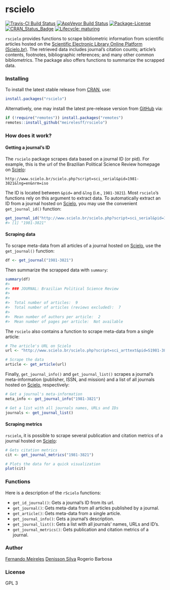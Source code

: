 
# rscielo

[![Travis-CI Build
Status](https://travis-ci.org/meirelesff/rScielo.svg?branch=master)](https://travis-ci.org/meirelesff/rScielo)
[![AppVeyor Build
Status](https://ci.appveyor.com/api/projects/status/github/meirelesff/rScielo?branch=master&svg=true)](https://ci.appveyor.com/project/meirelesff/rScielo)
[![Package-License](https://img.shields.io/badge/license-GPL%20%28%3E=%202%29-brightgreen.svg?style=flat)](http://www.gnu.org/licenses/gpl-2.0.html)
[![CRAN\_Status\_Badge](http://www.r-pkg.org/badges/version/rscielo)](https://cran.r-project.org/package=rscielo)
[![Lifecycle:
maturing](https://img.shields.io/badge/lifecycle-maturing-blue.svg)](https://www.tidyverse.org/lifecycle/#maturing)

`rscielo` provides functions to scrape bibliometric information from
scientific articles hosted on the [Scientific Electronic Library Online
Platform (Scielo.br)](http://www.scielo.br/). The retrieved data
includes journal’s citation counts; article’s contents, footnotes,
bibliographic references; and many other common bibliometrics. The
package also offers functions to summarize the scrapped data.

### Installing

To install the latest stable release from
[CRAN](http://cran.r-project.org/), use:

``` r
install.packages("rscielo")
```

Alternatively, one may install the latest pre-release version from
[GitHub](https://github.com/) via:

``` r
if (!require("remotes")) install.packages("remotes")
remotes::install_github("meirelesff/rscielo")
```

### How does it work?

#### Getting a journal’s ID

The `rscielo` package scrapes data based on a journal ID (or pid). For
example, this is the url of the Brazilian Political Science Review
homepage on
    [Scielo](http://www.scielo.br/):

    http://www.scielo.br/scielo.php?script=sci_serial&pid=1981-3821&lng=en&nrm=iso

The ID is located between `&pid=` and `&lng` (i.e., `1981-3821`). Most
`rscielo`’s functions rely on this argument to extract data. To
automatically extract an ID from a journal hosted on
[Scielo](http://www.scielo.br/), you may use the convenient
`get_journal_id()`
function:

``` r
get_journal_id("http://www.scielo.br/scielo.php?script=sci_serial&pid=1981-3821&lng=en&nrm=iso")
#> [1] "1981-3821"
```

#### Scraping data

To scrape meta-data from all articles of a journal hosted on
[Scielo](http://www.scielo.br/), use the `get_journal()` function:

``` r
df <- get_journal("1981-3821")
```

Then summarize the scrapped data with `summary`:

``` r
summary(df)
#> 
#> ### JOURNAL: Brazilian Political Science Review
#> 
#> 
#>  Total number of articles:  9 
#>  Total number of articles (reviews excluded):  7
#> 
#>  Mean number of authors per article:  2 
#>  Mean number of pages per article:  Not available
```

The `rscielo` also contains a function to scrape meta-data from a single
article:

``` r
# The article's URL on Scielo
url <- "http://www.scielo.br/scielo.php?script=sci_arttext&pid=S1981-38212016000200201&lng=en&nrm=iso&tlng=en"

# Scrape the data
article <- get_article(url)
```

Finally, `get_journal_info()` and `get_journal_list()` scrapes a
journal’s meta-information (publisher, ISSN, and mission) and a list
of all journals hosted on [Scielo](http://www.scielo.br/), respectively:

``` r
# Get a journal's meta-information
meta_info <- get_journal_info("1981-3821")

# Get a list with all journals names, URLs and IDs
journals <- get_journal_list()
```

#### Scraping metrics

`rscielo`, it is possible to scrape several publication and citation
metrics of a journal hosted on [Scielo](http://www.scielo.br/):

``` r
# Gets citation metrics
cit <- get_journal_metrics("1981-3821")

# Plots the data for a quick visualization
plot(cit)
```

### Functions

Here is a description of the `rScielo` functions:

  - `get_id_journal()`: Gets a journal’s ID from its url.
  - `get_journal()`: Gets meta-data from all articles published by a
    journal.
  - `get_article()`: Gets meta-data from a single article.
  - `get_journal_info()`: Gets a journal’s description.
  - `get_journal_list()`: Gets a list with all journals’ names, URLs and
    ID’s.
  - `get_journal_metrics()`: Gets publication and citation metrics of a
    journal.

### Author

[Fernando Meireles](http://www.fmeireles.com) [Denisson
Silva](http://www.denissonsilva.com) Rogerio Barbosa

### License

GPL 3
